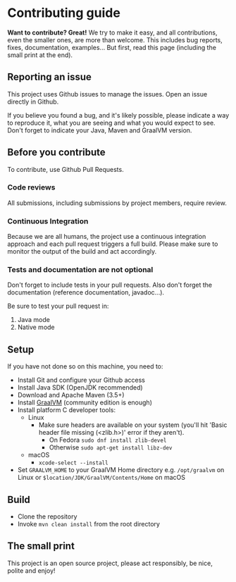 # Contributing guide

**Want to contribute? Great!** 
We try to make it easy, and all contributions, even the smaller ones, are more than welcome.
This includes bug reports, fixes, documentation, examples... 
But first, read this page (including the small print at the end).

## Reporting an issue

This project uses Github issues to manage the issues. Open an issue directly in Github.

If you believe you found a bug, and it's likely possible, please indicate a way to reproduce it, what you are seeing and what you would expect to see.
Don't forget to indicate your Java, Maven and GraalVM version. 

## Before you contribute

To contribute, use Github Pull Requests. 

### Code reviews

All submissions, including submissions by project members, require review.

### Continuous Integration

Because we are all humans, the project use a continuous integration approach and each pull request triggers a full build.
Please make sure to monitor the output of the build and act accordingly.

### Tests and documentation are not optional

Don't forget to include tests in your pull requests. 
Also don't forget the documentation (reference documentation, javadoc...).

Be sure to test your pull request in:

1. Java mode
2. Native mode

## Setup   

If you have not done so on this machine, you need to:
 
* Install Git and configure your Github access
* Install Java SDK (OpenJDK recommended)
* Download and Apache Maven (3.5+) 
* Install [GraalVM](http://www.graalvm.org/downloads/) (community edition is enough)
* Install platform C developer tools:
    * Linux
        * Make sure headers are available on your system (you'll hit 'Basic header file missing (<zlib.h>)' error if they aren't).
            * On Fedora `sudo dnf install zlib-devel`
            * Otherwise `sudo apt-get install libz-dev`
    * macOS
        * `xcode-select --install` 
* Set `GRAALVM_HOME` to your GraalVM Home directory e.g. `/opt/graalvm` on Linux or `$location/JDK/GraalVM/Contents/Home` on macOS         
        
## Build

* Clone the repository
* Invoke `mvn clean install` from the root directory

## The small print

This project is an open source project, please act responsibly, be nice, polite and enjoy!
